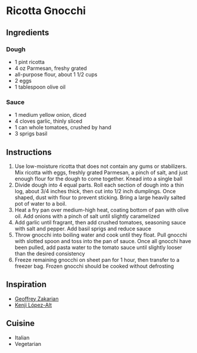 # Ricotta Gnocchi

## Ingredients

### Dough

- 1 pint ricotta
- 4 oz Parmesan, freshy grated
- all-purpose flour, about 1 1/2 cups
- 2 eggs
- 1 tablespoon olive oil

### Sauce

- 1 medium yellow onion, diced
- 4 cloves garlic, thinly sliced
- 1 can whole tomatoes, crushed by hand
- 3 sprigs basil

## Instructions

1. Use low-moisture ricotta that does not contain any gums or stabilizers. Mix ricotta with eggs, freshly grated Parmesan, a pinch of salt, and just enough flour for the dough to come together. Knead into a single ball
2. Divide dough into 4 equal parts. Roll each section of dough into a thin log, about 3/4 inches thick, then cut into 1/2 inch dumplings. Once shaped, dust with flour to prevent sticking. Bring a large heavily salted pot of water to a boil.
3. Heat a fry pan over medium-high heat, coating bottom of pan with olive oil. Add onions with a pinch of salt until slightly caramelized
4. Add garlic until fragrant, then add crushed tomatoes, seasoning sauce with salt and pepper. Add basil sprigs and reduce sauce
5. Throw gnocchi into boiling water and cook until they float. Pull gnocchi with slotted spoon and toss into the pan of sauce. Once all gnocchi have been pulled, add pasta water to the tomato sauce until slightly looser than the desired consistency
6. Freeze remaining gnocchi on sheet pan for 1 hour, then transfer to a freezer bag. Frozen gnocchi should be cooked without defrosting

## Inspiration

- [Geoffrey Zakarian](https://www.foodnetwork.com/recipes/geoffrey-zakarian/ricotta-gnocchi-2707052)
- [Kenji López-Alt](https://www.youtube.com/watch?v=-QXRJrf9Bys)

## Cuisine

- Italian
- Vegetarian
